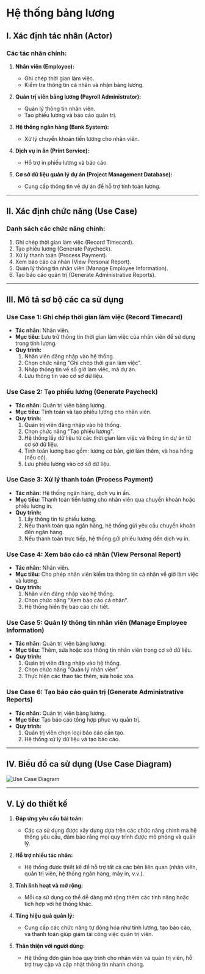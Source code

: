 # Hệ thống bảng lương

## I. Xác định tác nhân (Actor)
### Các tác nhân chính:
1. **Nhân viên (Employee):**
   - Ghi chép thời gian làm việc.
   - Kiểm tra thông tin cá nhân và nhận bảng lương.

2. **Quản trị viên bảng lương (Payroll Administrator):**
   - Quản lý thông tin nhân viên.
   - Tạo phiếu lương và báo cáo quản trị.

3. **Hệ thống ngân hàng (Bank System):**
   - Xử lý chuyển khoản tiền lương cho nhân viên.

4. **Dịch vụ in ấn (Print Service):**
   - Hỗ trợ in phiếu lương và báo cáo.

5. **Cơ sở dữ liệu quản lý dự án (Project Management Database):**
   - Cung cấp thông tin về dự án để hỗ trợ tính toán lương.

---

## II. Xác định chức năng (Use Case)
### Danh sách các chức năng chính:
1. Ghi chép thời gian làm việc (Record Timecard).
2. Tạo phiếu lương (Generate Paycheck).
3. Xử lý thanh toán (Process Payment).
4. Xem báo cáo cá nhân (View Personal Report).
5. Quản lý thông tin nhân viên (Manage Employee Information).
6. Tạo báo cáo quản trị (Generate Administrative Reports).

---

## III. Mô tả sơ bộ các ca sử dụng
### **Use Case 1: Ghi chép thời gian làm việc (Record Timecard)**
- **Tác nhân:** Nhân viên.
- **Mục tiêu:** Lưu trữ thông tin thời gian làm việc của nhân viên để sử dụng trong tính lương.
- **Quy trình:**
  1. Nhân viên đăng nhập vào hệ thống.
  2. Chọn chức năng "Ghi chép thời gian làm việc".
  3. Nhập thông tin về số giờ làm việc, mã dự án.
  4. Lưu thông tin vào cơ sở dữ liệu.

### **Use Case 2: Tạo phiếu lương (Generate Paycheck)**
- **Tác nhân:** Quản trị viên bảng lương.
- **Mục tiêu:** Tính toán và tạo phiếu lương cho nhân viên.
- **Quy trình:**
  1. Quản trị viên đăng nhập vào hệ thống.
  2. Chọn chức năng "Tạo phiếu lương".
  3. Hệ thống lấy dữ liệu từ các thời gian làm việc và thông tin dự án từ cơ sở dữ liệu.
  4. Tính toán lương bao gồm: lương cơ bản, giờ làm thêm, và hoa hồng (nếu có).
  5. Lưu phiếu lương vào cơ sở dữ liệu.

### **Use Case 3: Xử lý thanh toán (Process Payment)**
- **Tác nhân:** Hệ thống ngân hàng, dịch vụ in ấn.
- **Mục tiêu:** Thanh toán tiền lương cho nhân viên qua chuyển khoản hoặc phiếu lương in.
- **Quy trình:**
  1. Lấy thông tin từ phiếu lương.
  2. Nếu thanh toán qua ngân hàng, hệ thống gửi yêu cầu chuyển khoản đến ngân hàng.
  3. Nếu thanh toán trực tiếp, hệ thống gửi phiếu lương đến dịch vụ in.

### **Use Case 4: Xem báo cáo cá nhân (View Personal Report)**
- **Tác nhân:** Nhân viên.
- **Mục tiêu:** Cho phép nhân viên kiểm tra thông tin cá nhân về giờ làm việc và lương.
- **Quy trình:**
  1. Nhân viên đăng nhập vào hệ thống.
  2. Chọn chức năng "Xem báo cáo cá nhân".
  3. Hệ thống hiển thị báo cáo chi tiết.

### **Use Case 5: Quản lý thông tin nhân viên (Manage Employee Information)**
- **Tác nhân:** Quản trị viên bảng lương.
- **Mục tiêu:** Thêm, sửa hoặc xóa thông tin nhân viên trong cơ sở dữ liệu.
- **Quy trình:**
  1. Quản trị viên đăng nhập vào hệ thống.
  2. Chọn chức năng "Quản lý nhân viên".
  3. Thực hiện các thao tác thêm, sửa hoặc xóa.

### **Use Case 6: Tạo báo cáo quản trị (Generate Administrative Reports)**
- **Tác nhân:** Quản trị viên bảng lương.
- **Mục tiêu:** Tạo báo cáo tổng hợp phục vụ quản trị.
- **Quy trình:**
  1. Quản trị viên chọn loại báo cáo cần tạo.
  2. Hệ thống xử lý dữ liệu và tạo báo cáo.

---

## IV. Biểu đồ ca sử dụng (Use Case Diagram)
![Use Case Diagram](https://www.planttext.com/api/plantuml/png/V98xJWCn48PxdsAqVGf2ae82XV0I1LAK0Ft87eZ9sbwDdQ0z6mL7uWfuizxrYaJfxFc_UVWV_tx_p7r03ZjJ2fJ1CToRgdGrKRekiMPNbZVAQAjzO8p192tGRjUr3sGwbhKDQ-Azbdqwkq-IuHajVf0X6-uMGkmyIVG4nOgaOmKlsiG0gmBGm-ljHGOUoL9iISqOSaDocv1nHc87ITutH5C_0PSPUDFq1KjYxooMiABASKTDCjLEsByUdkoxOuD1EvlWwOcn1hReFQNYFYNCXEZBZKRNXvVz2qp4AN-JE3udJi-9Cn6p3-Uy8xZANYdDSIcWuhXUXwAdXmji-NY7glD-m1rjjS4VACWDLAq8EZfOY3bPrNokFm000F__0m00)

---

## V. Lý do thiết kế
1. **Đáp ứng yêu cầu bài toán:**
   - Các ca sử dụng được xây dựng dựa trên các chức năng chính mà hệ thống yêu cầu, đảm bảo rằng mọi quy trình được mô phỏng và quản lý.

2. **Hỗ trợ nhiều tác nhân:**
   - Hệ thống được thiết kế để hỗ trợ tất cả các bên liên quan (nhân viên, quản trị viên, hệ thống ngân hàng, máy in, v.v.).

3. **Tính linh hoạt và mở rộng:**
   - Mỗi ca sử dụng có thể dễ dàng mở rộng thêm các tính năng hoặc tích hợp với hệ thống khác.

4. **Tăng hiệu quả quản lý:**
   - Cung cấp các chức năng tự động hóa như tính lương, tạo báo cáo, và thanh toán giúp giảm tải công việc quản trị viên.

5. **Thân thiện với người dùng:**
   - Hệ thống đơn giản hóa quy trình cho nhân viên và quản trị viên, hỗ trợ truy cập và cập nhật thông tin nhanh chóng.
